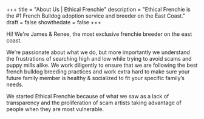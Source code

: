 +++
 title = "About Us | Ethical Frenchie"
 description = "Ethical Frenchie is the #1 French Bulldog adoption service and breeder on the East Coast."
 draft = false
 showthedate = false
+++

Hi! We're James & Renee, the most exclusive frenchie breeder on the east coast.

We’re passionate about what we do, but more importantly we understand the frustrations of searching high and low while trying to avoid scams and puppy mills alike. We work diligently to ensure that we are following the best french bulldog breeding practices and work extra hard to make sure your future family member is healthy & socialized to fit your specific family’s needs.

We started Ethical Frenchie because of what we saw as a lack of transparency and the proliferation of scam artists taking advantage of people when they are most vulnerable.
